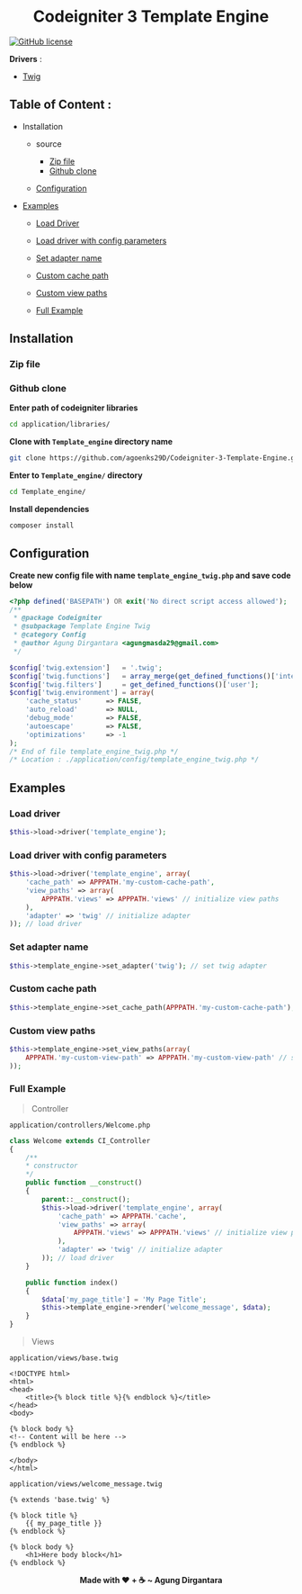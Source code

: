 <h1 align="center">Codeigniter 3 Template Engine</h1>

[![GitHub license](https://img.shields.io/github/license/agoenks29D/Codeigniter-3-Template-Engine?label=License&style=plastic)](https://github.com/agoenks29D/Codeigniter-3-Template-Engine/blob/main/LICENSE)

**Drivers** : 

- [Twig](https://twig.symfony.com)

## Table of Content : 

- Installation

	- source

		- [Zip file](#Zip-file)
		- [Github clone](#github-clone)

	- [Configuration](#configuration)

- [Examples](#examples)

	- [Load Driver](#load-driver)

	- [Load driver with config parameters](#load-driver-with-config-parameters)

	- [Set adapter name](#set-adapter-name)

	- [Custom cache path](#custom-cache-path)

	- [Custom view paths](#custom-view-paths)

	- [Full Example](#full-example)

## Installation

### Zip file

### Github clone

**Enter path of codeigniter libraries**

```bash
cd application/libraries/
```

**Clone with `Template_engine` directory name**

```bash
git clone https://github.com/agoenks29D/Codeigniter-3-Template-Engine.git "Template_engine"
```

**Enter to `Template_engine/` directory**

```bash
cd Template_engine/
```

**Install dependencies**

```bash
composer install
```

## Configuration

**Create new config file with name `template_engine_twig.php` and save code below**

```php
<?php defined('BASEPATH') OR exit('No direct script access allowed');
/**
 * @package Codeigniter
 * @subpackage Template Engine Twig
 * @category Config
 * @author Agung Dirgantara <agungmasda29@gmail.com>
 */

$config['twig.extension'] 	= '.twig';
$config['twig.functions']	= array_merge(get_defined_functions()['internal'],get_defined_functions()['user']);
$config['twig.filters']		= get_defined_functions()['user'];
$config['twig.environment'] = array(
	'cache_status'      => FALSE,
	'auto_reload'       => NULL,
	'debug_mode'        => FALSE,
	'autoescape'        => FALSE,
	'optimizations'     => -1
);
/* End of file template_engine_twig.php */
/* Location : ./application/config/template_engine_twig.php */
```

## Examples

### Load driver

```php
$this->load->driver('template_engine');
```

### Load driver with config parameters

```php
$this->load->driver('template_engine', array(
	'cache_path' => APPPATH.'my-custom-cache-path',
	'view_paths' => array(
		APPPATH.'views' => APPPATH.'views' // initialize view paths
	),
	'adapter' => 'twig' // initialize adapter
)); // load driver
```

### Set adapter name

```php
$this->template_engine->set_adapter('twig'); // set twig adapter
```

### Custom cache path

```php
$this->template_engine->set_cache_path(APPPATH.'my-custom-cache-path'); // set custom cache path
```

### Custom view paths

```php
$this->template_engine->set_view_paths(array(
	APPPATH.'my-custom-view-path' => APPPATH.'my-custom-view-path' // set custom view path
));
```

### Full Example

> Controller

`application/controllers/Welcome.php`

```php
class Welcome extends CI_Controller
{
	/**
	* constructor
	*/
	public function __construct()
	{
		parent::__construct();
		$this->load->driver('template_engine', array(
			'cache_path' => APPPATH.'cache',
			'view_paths' => array(
				APPPATH.'views' => APPPATH.'views' // initialize view paths
			),
			'adapter' => 'twig' // initialize adapter
		)); // load driver
	}

	public function index()
	{
		$data['my_page_title'] = 'My Page Title';
		$this->template_engine->render('welcome_message', $data);
	}
}
```

> Views

`application/views/base.twig`

```twig
<!DOCTYPE html>
<html>
<head>
	<title>{% block title %}{% endblock %}</title>
</head>
<body>

{% block body %}
<!-- Content will be here -->
{% endblock %}

</body>
</html>
```

`application/views/welcome_message.twig`

```twig
{% extends 'base.twig' %}

{% block title %}
	{{ my_page_title }}
{% endblock %}

{% block body %}
	<h1>Here body block</h1>
{% endblock %}
```

<p align="center"><b>Made with ❤️ + ☕ ~ Agung Dirgantara</b></p>